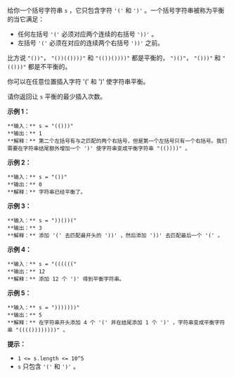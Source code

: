 给你一个括号字符串 `s` ，它只包含字符 `'('` 和 `')'` 。一个括号字符串被称为平衡的当它满足：

  * 任何左括号 `'('` 必须对应两个连续的右括号 `'))'` 。
  * 左括号 `'('` 必须在对应的连续两个右括号 `'))'` 之前。

比方说 `"())"`， `"())(())))"` 和 `"(())())))"` 都是平衡的， `")()"`， `"()))"` 和
`"(()))"` 都是不平衡的。

你可以在任意位置插入字符 '(' 和 ')' 使字符串平衡。

请你返回让 `s` 平衡的最少插入次数。



**示例 1：**

    
    
    **输入：** s = "(()))"
    **输出：** 1
    **解释：** 第二个左括号有与之匹配的两个右括号，但是第一个左括号只有一个右括号。我们需要在字符串结尾额外增加一个 ')' 使字符串变成平衡字符串 "(())))" 。
    

**示例 2：**

    
    
    **输入：** s = "())"
    **输出：** 0
    **解释：** 字符串已经平衡了。
    

**示例 3：**

    
    
    **输入：** s = "))())("
    **输出：** 3
    **解释：** 添加 '(' 去匹配最开头的 '))' ，然后添加 '))' 去匹配最后一个 '(' 。
    

**示例 4：**

    
    
    **输入：** s = "(((((("
    **输出：** 12
    **解释：** 添加 12 个 ')' 得到平衡字符串。
    

**示例 5：**

    
    
    **输入：** s = ")))))))"
    **输出：** 5
    **解释：** 在字符串开头添加 4 个 '(' 并在结尾添加 1 个 ')' ，字符串变成平衡字符串 "(((())))))))" 。
    



**提示：**

  * `1 <= s.length <= 10^5`
  * `s` 只包含 `'('` 和 `')'` 。

